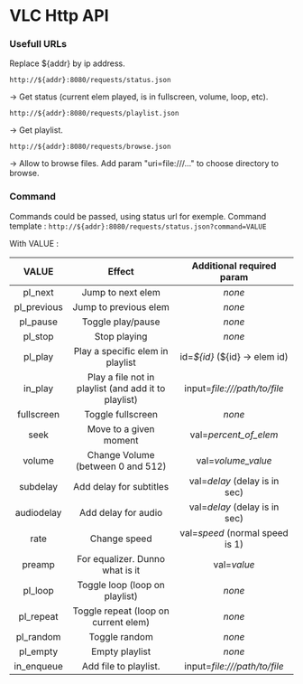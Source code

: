 # VLC Http API

### Usefull URLs

Replace ${addr} by ip address.

```
http://${addr}:8080/requests/status.json
```
-> Get status (current elem played, is in fullscreen, volume, loop, etc).
```
http://${addr}:8080/requests/playlist.json
```
-> Get playlist.
```
http://${addr}:8080/requests/browse.json
```
-> Allow to browse files. Add param "uri=file:///..." to choose directory to browse.

### Command

Commands could be passed, using status url for exemple.
Command template : `http://${addr}:8080/requests/status.json?command=VALUE`

With VALUE :

| VALUE | Effect | Additional required param |
|:-:|:-:|:-:|
|pl_next|Jump to next elem|*none*|
|pl_previous|Jump to previous elem|*none*|
|pl_pause|Toggle play/pause|*none*|
|pl_stop|Stop playing|*none*|
|pl_play|Play a specific elem in playlist|id=*\${id}* (\${id} -> elem id) |
|in_play|Play a file not in playlist (and add it to playlist)|input=*file:///path/to/file*|
|fullscreen|Toggle fullscreen|*none*|
|seek|Move to a given moment| val=*percent_of_elem*|
|volume|Change Volume (between 0 and 512)|val=*volume_value*|
|subdelay|Add delay for subtitles|val=*delay* (delay is in sec)|
|audiodelay|Add delay for audio|val=*delay* (delay is in sec)|
|rate|Change speed|val=*speed* (normal speed is 1)|
|preamp|For equalizer. Dunno what is it| val=*value*|
|pl_loop|Toggle loop (loop on playlist)|*none*|
|pl_repeat|Toggle repeat (loop on current elem)|*none*|
|pl_random|Toggle random|*none*|
|pl_empty|Empty playlist|*none*|
|in_enqueue|Add file to playlist.|input=*file:///path/to/file*|